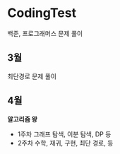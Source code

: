 # CodingTest
백준, 프로그래머스 문제 풀이

**3월**
----
최단경로 문제 풀이

**4월**
----
**알고리즘 왕**

- 1주차 그래프 탐색, 이분 탐색, DP 등
- 2주차 수학, 재귀, 구현, 최단 경로, 등

